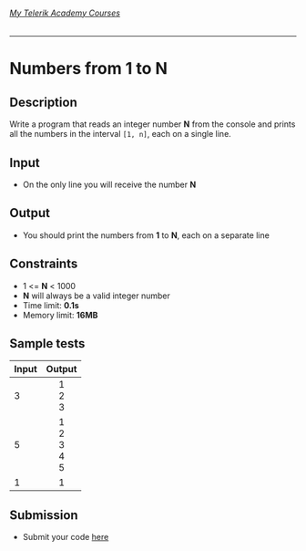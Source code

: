 ###### [My Telerik Academy Courses](https://github.com/nikolovdeyan/TelerikAcademy) 
-------------------------------------

Numbers from 1 to N
========================

## Description
Write a program that reads an integer number **N** from the console and prints all the numbers in the interval `[1, n]`, each on a single line.

## Input
- On the only line you will receive the number **N**

## Output
- You should print the numbers from **1** to **N**, each on a separate line

## Constraints
- 1 <= **N** < 1000
- **N** will always be a valid integer number
- Time limit: **0.1s**
- Memory limit: **16MB**

## Sample tests

| Input |           Output          |
|-------|:-------------------------:|
| 3     | 1<br/>2<br/>3             |
| 5     | 1<br/>2<br/>3<br/>4<br/>5 |
| 1     | 1                         |

## Submission
- Submit your code [here](http://bgcoder.com/Contests/Compete/Index/311#6)

